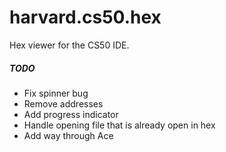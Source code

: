 # harvard.cs50.hex

Hex viewer for the CS50 IDE.

##### TODO
* Fix spinner bug
* Remove addresses
* Add progress indicator
* Handle opening file that is already open in hex
* Add way through Ace